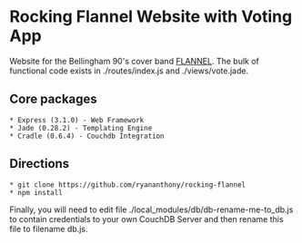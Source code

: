 Rocking Flannel Website with Voting App
=======================================

Website for the Bellingham 90's cover band [FLANNEL](http://www.rockingflannel.com/). The bulk of functional code exists in ./routes/index.js and ./views/vote.jade.

Core packages
-------------

	* Express (3.1.0) - Web Framework
	* Jade (0.28.2) - Templating Engine
	* Cradle (0.6.4) - Couchdb Integration

Directions
----------

	* git clone https://github.com/ryananthony/rocking-flannel
	* npm install

Finally, you will need to edit file ./local_modules/db/db-rename-me-to_db.js to contain credentials to your own CouchDB Server and then rename this file to filename db.js.
